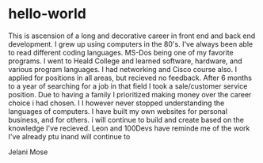 # hello-world
This is ascension of a long and decorative career in front end and back end development. 
I grew up using computers in the 80's. I've always been able to read different coding languages. MS-Dos being one of my favorite programs. I went to Heald College and learned software, hardware, and various program languages. I had networking and Cisco course also. I applied for positions in all areas, but recieved no feedback. After 6 months to a year of searching for a job in that field I took a sale/customer service position. Due to having a family I prioritized making money over the career choice i had chosen. I I however never stopped understanding the languages of computers. I have built my own websites for personal business, and for others. i will continue to build and create based on the knowledge I've recieved. Leon and 100Devs have reminde me of the work I've already ptu inand will continue to

Jelani Mose
